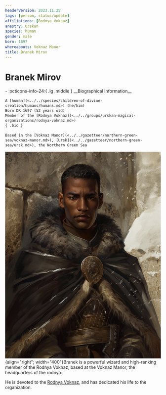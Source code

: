 ```yaml
---
headerVersion: 2023.11.25
tags: [person, status/update]
affiliations: [Rodnya Voknaz]
anestry: Urskan
species: human
gender: male
born: 1697
whereabouts: Voknaz Manor
title: Branek Mirov
---
```

# Branek Mirov
<div class="grid cards ext-narrow-margin ext-one-column" markdown>
- :octicons-info-24:{ .lg .middle } __Biographical Information__

    A [human](<../../species/children-of-divine-creation/humans/humans.md>) (he/him)  
    Born DR 1697 (52 years old)  
    Member of the [Rodnya Voknaz](<../../groups/urskan-magical-organizations/rodnya-voknaz.md>)  
    { .bio }

    Based in the [Voknaz Manor](<../../gazetteer/northern-green-sea/voknaz-manor.md>), [Ursk](<../../gazetteer/northern-green-sea/ursk.md>), the Northern Green Sea
</div>


![Branek Mirov Portrait V2](../../assets/branek-mirov-portrait-v2.png){align="right"; width="400"}Branek is a powerful wizard and high-ranking member of the Rodnya Voknaz, based at the Voknaz Manor, the headquarters of the rodnya. 

He is devoted to the [Rodnya Voknaz](<../../groups/urskan-magical-organizations/rodnya-voknaz.md>), and has dedicated his life to the organization. 

